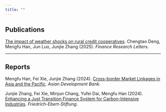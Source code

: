 ```yaml
---
title: ""
---
```


<!-- Publications 区块 -->
<div class="research-page">
  <div class="left-column">
    <h2>Publications</h2>
  </div>
  <div class="right-column">

[The impact of weather shocks on rural credit cooperatives](https://www.sciencedirect.com/science/article/pii/S1544612325001370). 
Chengtao Deng, Mengfu Han, Jun Luo, Junjie Zhang (2025). 
*Finance Research Letters*.

  </div>
</div>

<hr>

<!-- Reports 区块 -->
<div class="research-page">
  <div class="left-column">
    <h2>Reports</h2>
  </div>
  <div class="right-column">

Mengfu Han, Fei Xie, Junjie Zhang (2024). [Cross-border Market Linkages in Asia and the Pacific](https://www.adb.org/sites/default/files/institutional-document/1007506/apcr2024bp-cross-border-carbon-market-linkages-asia-pacific.pdf). *Asian Development Bank*. 

Junjie Zhang, Fei Xie, Minjun Chang, Yufei Dai, Mengfu Han (2024). [Enhancing a Just Transition Finance System for Carbon-Intensive Industries](https://library.fes.de/pdf-files/bueros/china/21592.pdf). *Friedrich-Ebert-Stiftung*.

  </div>
</div>
